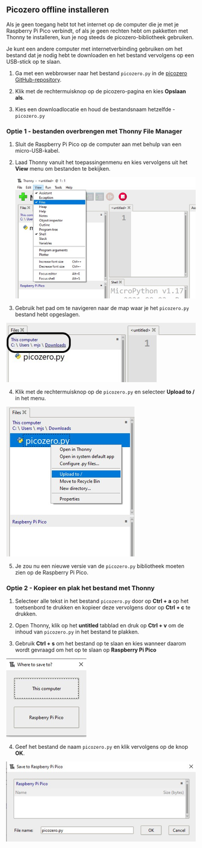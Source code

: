 ## Picozero offline installeren

Als je geen toegang hebt tot het internet op de computer die je met je Raspberry Pi Pico verbindt, of als je geen rechten hebt om pakketten met Thonny te installeren, kun je nog steeds de picozero-bibliotheek gebruiken.

Je kunt een andere computer met internetverbinding gebruiken om het bestand dat je nodig hebt te downloaden en het bestand vervolgens op een USB-stick op te slaan.

1. Ga met een webbrowser naar het bestand `picozero.py` in de [picozero GitHub-repository](https://raw.githubusercontent.com/RaspberryPiFoundation/picozero/master/picozero/picozero.py?token=GHSAT0AAAAAABRLTKWZCT53CGKBFHMJGE54YSC762A).

2. Klik met de rechtermuisknop op de picozero-pagina en kies **Opslaan als**.

3. Kies een downloadlocatie en houd de bestandsnaam hetzelfde - `picozero.py`

### Optie 1 - bestanden overbrengen met Thonny File Manager

1. Sluit de Raspberry Pi Pico op de computer aan met behulp van een micro-USB-kabel.

2. Laad Thonny vanuit het toepassingenmenu en kies vervolgens uit het **View** menu om bestanden te bekijken.

    ![Het menu View is geselecteerd en files is aangevinkt](images/view_files.jpg)

3. Gebruik het pad om te navigeren naar de map waar je het `picozero.py` bestand hebt opgeslagen.

![Bestandspad gemarkeerd op het tabblad Files in Thonny](images/navigate_downloads.jpg)

4. Klik met de rechtermuisknop op de `picozero.py` en selecteer **Upload to /** in het menu.

![contextmenu weergegeven met upload to / geselecteerd](images/upload_files.jpg)

5. Je zou nu een nieuwe versie van de `picozero.py` bibliotheek moeten zien op de Raspberry Pi Pico.

### Optie 2 - Kopieer en plak het bestand met Thonny

1. Selecteer alle tekst in het bestand `picozero.py` door op **Ctrl + a** op het toetsenbord te drukken en kopieer deze vervolgens door op **Ctrl + c** te drukken.

2. Open Thonny, klik op het **untitled** tabblad en druk op **Ctrl + v** om de inhoud van `picozero.py` in het bestand te plakken.

3. Gebruik **Ctrl + s** om het bestand op te slaan en kies wanneer daarom wordt gevraagd om het op te slaan op **Raspberry Pi Pico**

![de opties voor opslaan worden weergegeven met deze computer en de Raspberry Pi Pico](images/save_to.jpg)

4. Geef het bestand de naam `picozero.py` en klik vervolgens op de knop **OK**.

![picozero.py getypt in het veld Filename en de knoppen OK en Cancel worden weergegeven](images/save_file.jpg)
